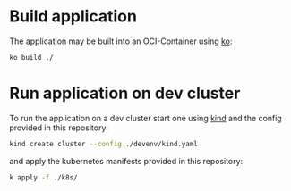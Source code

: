 # Build application

The application may be built into an OCI-Container using [ko](https://github.com/ko-build/ko):

```bash
ko build ./
```

# Run application on dev cluster
To run the application on a dev cluster start one using [kind](https://kind.sigs.k8s.io/) and the config provided in this repository:

```bash
kind create cluster --config ./devenv/kind.yaml
```

and apply the kubernetes manifests provided in this repository:

```bash
k apply -f ./k8s/
```
